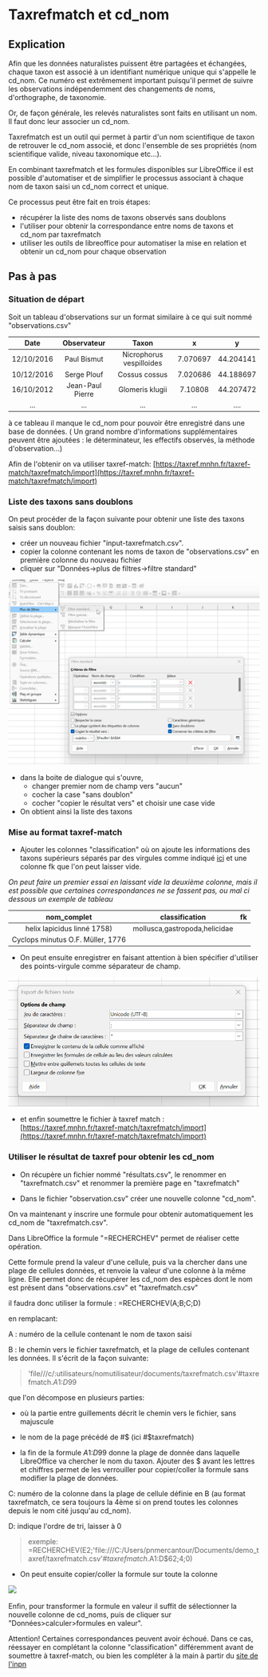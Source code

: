 # Taxrefmatch et cd_nom

## Explication
Afin que les données naturalistes puissent être partagées et échangées, chaque taxon est associé à un identifiant numérique unique qui s'appelle le cd_nom.
Ce numéro est extrêmement important puisqu'il permet de suivre les observations indépendemment des changements de noms, d'orthographe, de taxonomie.

Or, de façon générale, les relevés naturalistes sont faits en utilisant un nom. Il faut donc leur associer un cd_nom. 


Taxrefmatch est un outil qui permet à partir d'un nom scientifique de taxon de retrouver le cd_nom associé, et donc l'ensemble de ses propriétés (nom scientifique valide, niveau taxonomique etc...).

En combinant taxrefmatch et les formules disponibles sur LibreOffice il est possible d'automatiser et de simplifier le processus associant à chaque nom de taxon saisi un cd_nom correct et unique. 


Ce processus peut être fait en trois étapes: 

- récupérer la liste des noms de taxons observés sans doublons
- l'utiliser pour obtenir la correspondance entre noms de taxons et cd_nom par taxrefmatch
- utiliser les outils de libreoffice pour automatiser la mise en relation et obtenir un cd_nom pour chaque observation



## Pas à pas

### Situation de départ

Soit un tableau d'observations sur un format similaire à ce qui suit nommé "observations.csv"


|Date|Observateur|Taxon|x|y|
|:--:|:--:|:--:|:--:|:--:|
|12/10/2016|Paul Bismut|Nicrophorus vespilloides|7.070697|44.204141|
|10/12/2016|Serge Plouf|Cossus cossus|7.020686|44.188697|
|16/10/2012|Jean-Paul Pierre|Glomeris klugii|7.10808|44.207472|
|...|...|...|...|....|


à ce tableau il manque le cd_nom pour pouvoir être enregistré dans une base de données. ( Un grand nombre d'informations supplémentaires peuvent être ajoutées : le déterminateur, les effectifs observés, la méthode d'observation...) 


Afin de l'obtenir on va utiliser taxref-match: 
[https://taxref.mnhn.fr/taxref-match/taxrefmatch/import](https://taxref.mnhn.fr/taxref-match/taxrefmatch/import)


### Liste des taxons sans doublons 
On peut procéder de la façon suivante pour obtenir une liste des taxons saisis sans doublon:

- créer un nouveau fichier "input-taxrefmatch.csv".
- copier la colonne contenant les noms de taxon de "observations.csv" en première colonne du nouveau fichier
- cliquer sur "Données->plus de filtres->filtre standard"

![](./img/filtrer_doublons.png)
 

- dans la boite de dialogue qui s'ouvre, 
	- changer premier nom de champ  vers "aucun" 
	- cocher la case "sans doublon"
	- cocher "copier le résultat vers" et choisir une case vide
- On obtient ainsi la liste des taxons

### Mise au format taxref-match

- Ajouter les colonnes "classification" où on ajoute les informations des taxons supérieurs séparés par des virgules comme indiqué [ici](https://taxref.mnhn.fr/taxref-match/taxrefmatch/taxrefMatchDoc) et une colonne fk que l'on peut laisser vide.

_On peut faire un premier essai en laissant vide la deuxième colonne, mais il est possible que certaines correspondances ne se fassent pas, ou mal ci dessous un exemple de tableau_

|nom_complet|classification|fk|
|:--:|:--:|:--:|
|helix lapicidus linné 1758)|mollusca,gastropoda,helicidae||
|Cyclops minutus O.F. Müller, 1776|||


 
- On peut ensuite enregistrer en faisant attention à bien spécifier d'utiliser des points-virgule comme séparateur de champ.

![](./img/calc_pointvirgule.png)


- et enfin soumettre le fichier à taxref match : [https://taxref.mnhn.fr/taxref-match/taxrefmatch/import](https://taxref.mnhn.fr/taxref-match/taxrefmatch/import)

### Utiliser le résultat de taxref pour obtenir les cd_nom

- On récupère un fichier nommé "résultats.csv", le renommer en "taxrefmatch.csv" et renommer la première page en "taxrefmatch"


- Dans le fichier "observation.csv" créer une nouvelle colonne "cd_nom".


On va maintenant y inscrire une formule pour obtenir automatiquement les cd_nom de "taxrefmatch.csv".

Dans LibreOffice la formule "=RECHERCHEV" permet de réaliser cette opération. 

Cette formule prend la valeur d'une cellule, puis va la chercher dans une plage de cellules données, et renvoie la valeur d'une colonne à la même ligne.
Elle permet donc de récupérer les cd_nom des espèces dont le nom est présent dans "observations.csv" et "taxrefmatch.csv"

il faudra donc utiliser la formule :
=RECHERCHEV(A;B;C;D)

en remplacant:

A : numéro de la cellule contenant le nom de taxon saisi

B : le chemin vers le fichier taxrefmatch, et la plage de cellules contenant les données. Il s'écrit de la façon suivante: 

> 'file///c/:utilisateurs/nomutilisateur/documents/taxrefmatch.csv'#taxrefmatch.$A$1:$D$99

que l'on décompose en plusieurs parties: 

- où la partie entre guillements décrit le chemin vers le fichier, sans majuscule

- le nom de la page précédé de #$ (ici #$taxrefmatch)

- la fin de la formule $A$1:$D$99 donne la plage de donnée dans laquelle LibreOffice va chercher le nom du taxon. Ajouter des $ avant les lettres et chiffres permet de les verrouiller pour copier/coller la formule sans modifier la plage de données.

C: numéro de la colonne dans la plage de cellule définie en B (au format taxrefmatch, ce sera toujours la 4ème si on prend toutes les colonnes depuis le nom cité jusqu'au cd_nom).

D: indique l'ordre de tri, laisser à 0

> exemple: =RECHERCHEV(E2;'file:///C:/Users/pnmercantour/Documents/demo_taxref/taxrefmatch.csv'#$taxrefmatch.$A$1:$D$62;4;0)


- On peut ensuite copier/coller la formule sur toute la colonne

![](./img/demo_taxref.gif)

Enfin, pour transformer la formule en valeur il suffit de sélectionner la nouvelle colonne de cd_noms, puis de cliquer sur "Données>calculer>formules en valeur".

Attention! Certaines correspondances peuvent avoir échoué. Dans ce cas, réessayer en complétant la colonne "classification" différemment avant de soumettre à taxref-match, ou bien les compléter à la main à partir du [site de l'inpn](https://inpn.mnhn.fr/) 
